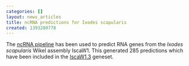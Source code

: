 ```yaml
---
categories: []
layout: news_articles
title: ncRNA predictions for Ixodes scapularis
created: 1393280778
---
```

The <a href="/info/genome/genebuild/ncrna.html">ncRNA pipeline</a> has been used to predict RNA genes from the <em>Ixodes scapularis </em> Wikel assembly IscaW1. This generated 285 predictions which have been included in the <a href="/organisms/ixodes-scapularis/wikel/IscaW1.3">IscaW1.3</a> geneset.
